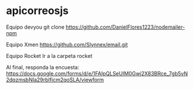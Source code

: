 # apicorreosjs

Equipo devyou
git clone https://github.com/DanielFlores1223/nodemailer-npm

Equipo Xmen
https://github.com/Slynnex/email.git

Equipo Rocket
Ir a la carpeta rocket

Al final, responda la encuesta:
https://docs.google.com/forms/d/e/1FAIpQLSeUIM0Gwj2X83BRce_7gb5vN2dqzmsbNIa29rbIficm2qoSLA/viewform
